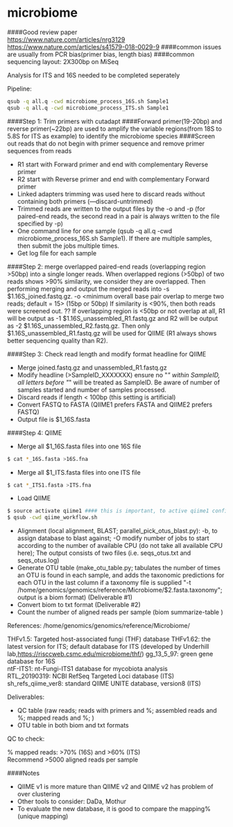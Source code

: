 # microbiome
####Good review paper  
https://www.nature.com/articles/nrg3129
https://www.nature.com/articles/s41579-018-0029-9
####common issues are usually from PCR bias(primer bias, length bias)
####common sequencing layout: 2X300bp on MiSeq

Analysis for ITS and 16S needed to be completed seperately 

Pipeline:

```bash
qsub -q all.q -cwd microbiome_process_16S.sh Sample1
qsub -q all.q -cwd microbiome_process_ITS.sh Sample1
```

####Step 1:  Trim primers with cutadapt
####Forward primer(19-20bp) and reverse primer(~22bp) are used to amplify the variable regions(from 18S to 5.8S for ITS as example) to identify the microbiome species
####Screen out reads that do not begin with primer sequence and remove primer sequences from reads 

* R1 start with Forward primer and end with complementary Reverse primer
* R2 start with Reverse primer and end with complementary Forward primer
* Linked adapters trimming was used here to discard reads without containing both primers (—discard-untrimmed) 
* Trimmed reads are written to the output files by the -o and -p (for paired-end reads, the second read in a pair is always written to the file specified by -p)
* One command line for one sample (qsub -q all.q -cwd microbiome_process_16S.sh Sample1). If there are multiple samples, then submit the jobs multiple times.
* Get log file for each sample


####Step 2: merge overlapped paired-end reads (overlapping region >50bp) into a single longer reads. 
When overlapped regions (>50bp) of two reads shows >90% similarity, we consider they are overlapped. Then performing merging and output the merged reads into  -s $1.16S_joined.fastq.gz.
-o <minimum overall base pair overlap to merge two reads; default = 15>  (15bp or 50bp)
If similarity is <90%, then both reads were screened out. ??
If overlapping region is <50bp or not overlap at all, R1 will be output as -1 $1.16S_unassembled_R1.fastq.gz and R2 will be output as -2 $1.16S_unassembled_R2.fastq.gz. Then only $1.16S_unassembled_R1.fastq.gz will be used for QIIME (R1 always shows better sequencing quality than R2). 


####Step 3: Check read length and modify format headline for QIIME
* Merge joined.fastq.gz and unassembled_R1.fastq.gz
* Modify headline (>SampleID_XXXXXXX) ensure no "_" within SampleID, all letters before "_" will be treated as SampleID. Be aware of number of samples started and number of samples processed.
* Discard reads if length < 100bp (this setting is artificial)
* Convert FASTQ to FASTA (QIIME1 prefers FASTA and QIIME2 prefers FASTQ)
* Output file is $1_16S.fasta

####Step 4: QIIME
* Merge all $1_16S.fasta files into one 16S file 
```bash
$ cat *_16S.fasta >16S.fna
```
* Merge all $1_ITS.fasta files into one ITS file
```bash
$ cat *_ITS1.fasta >ITS.fna
```
* Load QIIME 
```bash
$ source activate qiime1 #### this is important, to active qiime1 configuration environment
$ qsub -cwd qiime_workflow.sh
```

* Alignment (local alignment, BLAST; parallel_pick_otus_blast.py): -b,  to assign database to blast against; -O modify number of jobs to start according to the number of available CPU (do not take all available CPU here); The output consists of two files (i.e. seqs_otus.txt and seqs_otus.log)
* Generate OTU table (make_otu_table.py; tabulates the number of times an OTU is found in each sample, and adds the taxonomic predictions for each OTU in the last column if a taxonomy file is supplied "-t /home/genomics/genomics/reference/Microbiome/$2.fasta.taxonomy"; output is a biom format) (Deliverable #1)
* Convert biom to txt format (Deliverable #2)
* Count the number of aligned reads per sample (biom summarize-table )


References: /home/genomics/genomics/reference/Microbiome/

THFv1.5: Targeted host-associated fungi (THF) database 
THFv1.62: the latest version for ITS; default database for ITS (developed by Underhill lab,https://risccweb.csmc.edu/microbiome/thf/) 
gg_13_5_97: green gene database for 16S  
ntF-ITS1: nt-Fungi-ITS1 database for mycobiota analysis  
RTL_20190319: NCBI RefSeq Targeted Loci database (ITS)  
sh_refs_qiime_ver8: standard QIIME UNITE database, version8 (ITS)



Deliverables:
* QC table (raw reads; reads with primers and %; assembled reads and %; mapped reads and %; )
* OTU table in both biom and txt formats 

QC to check:

% mapped reads: >70% (16S) and >60% (ITS)  
Recommend >5000 aligned reads per sample


####Notes
* QIIME v1 is more mature than QIIME v2 and QIIME v2 has problem of over clustering
* Other tools to consider: DaDa, Mothur
* To evaluate the new database, it is good to compare the mapping% (unique mapping)
